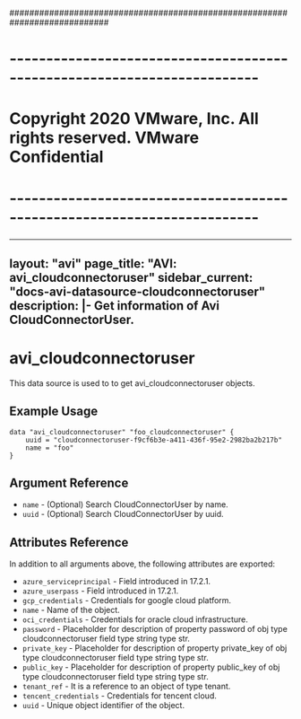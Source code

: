 ############################################################################
# ------------------------------------------------------------------------
# Copyright 2020 VMware, Inc.  All rights reserved. VMware Confidential
# ------------------------------------------------------------------------
###

---
layout: "avi"
page_title: "AVI: avi_cloudconnectoruser"
sidebar_current: "docs-avi-datasource-cloudconnectoruser"
description: |-
  Get information of Avi CloudConnectorUser.
---

# avi_cloudconnectoruser

This data source is used to to get avi_cloudconnectoruser objects.

## Example Usage

```hcl
data "avi_cloudconnectoruser" "foo_cloudconnectoruser" {
    uuid = "cloudconnectoruser-f9cf6b3e-a411-436f-95e2-2982ba2b217b"
    name = "foo"
}
```

## Argument Reference

* `name` - (Optional) Search CloudConnectorUser by name.
* `uuid` - (Optional) Search CloudConnectorUser by uuid.

## Attributes Reference

In addition to all arguments above, the following attributes are exported:

* `azure_serviceprincipal` - Field introduced in 17.2.1.
* `azure_userpass` - Field introduced in 17.2.1.
* `gcp_credentials` - Credentials for google cloud platform.
* `name` - Name of the object.
* `oci_credentials` - Credentials for oracle cloud infrastructure.
* `password` - Placeholder for description of property password of obj type cloudconnectoruser field type string  type str.
* `private_key` - Placeholder for description of property private_key of obj type cloudconnectoruser field type string  type str.
* `public_key` - Placeholder for description of property public_key of obj type cloudconnectoruser field type string  type str.
* `tenant_ref` - It is a reference to an object of type tenant.
* `tencent_credentials` - Credentials for tencent cloud.
* `uuid` - Unique object identifier of the object.

